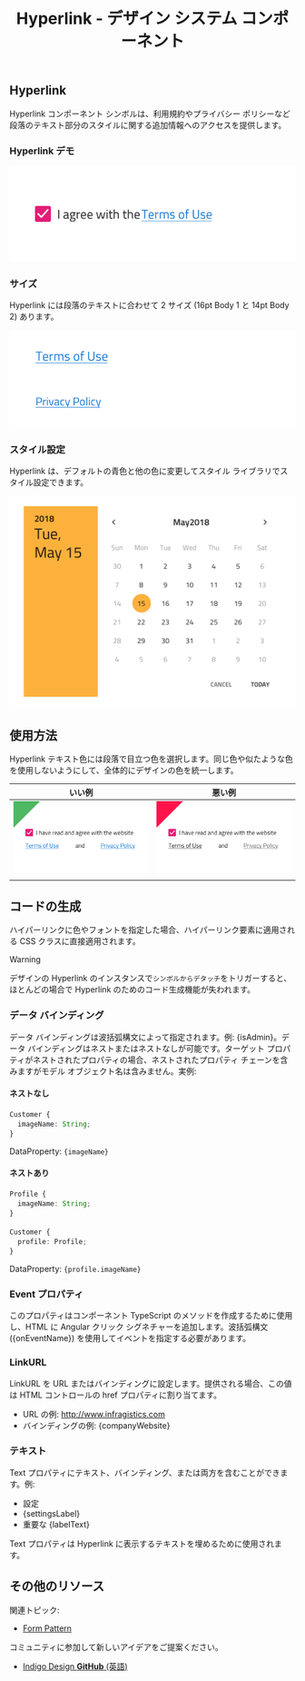 ﻿---
title: Hyperlink - デザイン システム コンポーネント
_description: Hyperlink コンポーネント シンボルは、テキスト段落で参照を使用できます。
_keywords: デザイン システム, Sketch, コンポーネント, UI Library, ウィジェット
_language: ja
---

## Hyperlink

Hyperlink コンポーネント シンボルは、利用規約やプライバシー ポリシーなど段落のテキスト部分のスタイルに関する追加情報へのアクセスを提供します。

### Hyperlink デモ

![](../images/hyperlink_demo.png)

### サイズ

Hyperlink には段落のテキストに合わせて 2 サイズ (16pt Body 1 と 14pt Body 2) あります。

![](../images/hyperlink_sizes.png)

### スタイル設定

Hyperlink は、デフォルトの青色と他の色に変更してスタイル ライブラリでスタイル設定できます。

![](../images/calendar_styling.png)

## 使用方法

Hyperlink テキスト色には段落で目立つ色を選択します。同じ色や似たような色を使用しないようにして、全体的にデザインの色を統一します。

| いい例                               | 悪い例                              |
| -------------------------------- | ---------------------------------- |
| ![](../images/hyperlink_do1.png) | ![](../images/hyperlink_dont1.png) |

## コードの生成

ハイパーリンクに色やフォントを指定した場合、ハイパーリンク要素に適用される CSS クラスに直接適用されます。

> [!WARNING]
> デザインの Hyperlink のインスタンスで`シンボルからデタッチ`をトリガーすると、ほとんどの場合で Hyperlink のためのコード生成機能が失われます。

### データ バインディング

データ バインディングは波括弧構文によって指定されます。例: {isAdmin}。データ バインディングはネストまたはネストなしが可能です。ターゲット プロパティがネストされたプロパティの場合、ネストされたプロパティ チェーンを含みますがモデル オブジェクト名は含みません。実例:

#### ネストなし

```typescript
Customer {
  imageName: String;
}
```
DataProperty: `{imageName}`

#### ネストあり

```typescript
Profile {
  imageName: String;
}

Customer {
  profile: Profile;
}
```
DataProperty: `{profile.imageName}`

### Event プロパティ

このプロパティはコンポーネント TypeScript のメソッドを作成するために使用し、HTML に Angular クリック シグネチャーを追加します。波括弧構文 ({onEventName}) を使用してイベントを指定する必要があります。

### LinkURL

LinkURL を URL またはバインディングに設定します。提供される場合、この値は HTML コントロールの href プロパティに割り当てます。

- URL の例: http://www.infragistics.com
- バインディングの例: {companyWebsite}

### テキスト

Text プロパティにテキスト、バインディング、または両方を含むことができます。例:

- 設定
- {settingsLabel}
- 重要な {labelText}

Text プロパティは Hyperlink に表示するテキストを埋めるために使用されます。

## その他のリソース

関連トピック:

- [Form Pattern](forms.md)
  <div class="divider--half"></div>

コミュニティに参加して新しいアイデアをご提案ください。

- [Indigo Design **GitHub** (英語)](https://github.com/IgniteUI/design-system-docfx)
